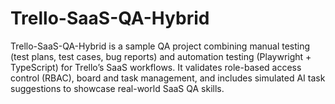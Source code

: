 # Trello-SaaS-QA-Hybrid
Trello-SaaS-QA-Hybrid is a sample QA project combining manual testing (test plans, test cases, bug reports) and automation testing (Playwright + TypeScript) for Trello’s SaaS workflows. It validates role-based access control (RBAC), board and task management, and includes simulated AI task suggestions to showcase real-world SaaS QA skills.
